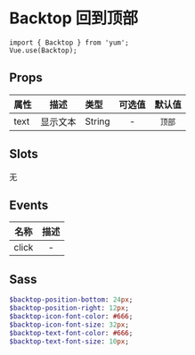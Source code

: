 # Backtop 回到顶部

```JS
import { Backtop } from 'yum';
Vue.use(Backtop);
```


## Props

| 属性 | 描述 | 类型 | 可选值 | 默认值 |
| - | :-: | :- | :-: | :-: |
| text | 显示文本 | String | - | `顶部` |


## Slots

无


## Events

| 名称 | 描述 |
| :-: | :-: |
| click | - |


## Sass

```sass
$backtop-position-bottom: 24px;
$backtop-position-right: 12px;
$backtop-icon-font-color: #666;
$backtop-icon-font-size: 32px;
$backtop-text-font-color: #666;
$backtop-text-font-size: 10px;
```
